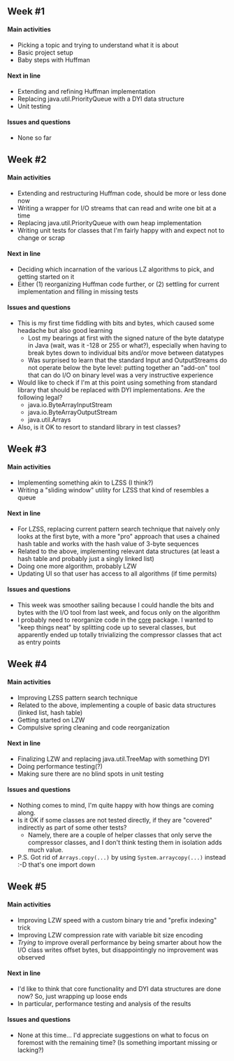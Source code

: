 ## Week #1

#### Main activities

- Picking a topic and trying to understand what it is about
- Basic project setup
- Baby steps with Huffman

#### Next in line

- Extending and refining Huffman implementation
- Replacing java.util.PriorityQueue with a DYI data structure
- Unit testing

#### Issues and questions

- None so far

## Week #2

#### Main activities

- Extending and restructuring Huffman code, should be more or less done now
- Writing a wrapper for I/O streams that can read and write one bit at a time
- Replacing java.util.PriorityQueue with own heap implementation
- Writing unit tests for classes that I'm fairly happy with and expect not to
  change or scrap

#### Next in line

- Deciding which incarnation of the various LZ algorithms to pick, and getting
  started on it
- Either (1) reorganizing Huffman code further, or (2) settling for current
  implementation and filling in missing tests

#### Issues and questions

- This is my first time fiddling with bits and bytes, which caused some headache
  but also good learning
  - Lost my bearings at first with the signed nature of the byte datatype in
    Java (wait, was it -128 or 255 or what?), especially when having to break
    bytes down to individual bits and/or move between datatypes
  - Was surprised to learn that the standard Input and OutputStreams do not
    operate below the byte level: putting together an "add-on" tool that can do
    I/O on binary level was a very instructive experience
- Would like to check if I'm at this point using something from standard library
  that should be replaced with DYI implementations. Are the following legal?
  - java.io.ByteArrayInputStream
  - java.io.ByteArrayOutputStream
  - java.util.Arrays
- Also, is it OK to resort to standard library in test classes?

## Week #3

#### Main activities

- Implementing something akin to LZSS (I think?)
- Writing a "sliding window" utility for LZSS that kind of resembles a queue

#### Next in line

- For LZSS, replacing current pattern search technique that naively only looks
  at the first byte, with a more "pro" approach that uses a chained hash table
  and works with the hash value of 3-byte sequences
- Related to the above, implementing relevant data structures (at least a hash
  table and probably just a singly linked list)
- Doing one more algorithm, probably LZW
- Updating UI so that user has access to all algorithms (if time permits)

#### Issues and questions

- This week was smoother sailing because I could handle the bits and bytes with
  the I/O tool from last week, and focus only on the algorithm
- I probably need to reorganize code in the [core](https://github.com/jrnn/wackpackr/tree/master/src/main/java/wackpackr/core)
  package. I wanted to "keep things neat" by splitting code up to several
  classes, but apparently ended up totally trivializing the compressor classes
  that act as entry points

## Week #4

#### Main activities

- Improving LZSS pattern search technique
- Related to the above, implementing a couple of basic data structures (linked
  list, hash table)
- Getting started on LZW
- Compulsive spring cleaning and code reorganization

#### Next in line

- Finalizing LZW and replacing java.util.TreeMap with something DYI
- Doing performance testing(?)
- Making sure there are no blind spots in unit testing

#### Issues and questions

- Nothing comes to mind, I'm quite happy with how things are coming along.
- Is it OK if some classes are not tested directly, if they are "covered"
  indirectly as part of some other tests?
  - Namely, there are a couple of helper classes that only serve the compressor
    classes, and I don't think testing them in isolation adds much value.
- P.S. Got rid of `Arrays.copy(...)` by using `System.arraycopy(...)` instead
  :-D that's one import down

## Week #5

#### Main activities

- Improving LZW speed with a custom binary trie and "prefix indexing" trick
- Improving LZW compression rate with variable bit size encoding
- *Trying* to improve overall performance by being smarter about how the I/O
  class writes offset bytes, but disappointingly no improvement was observed

#### Next in line

- I'd like to think that core functionality and DYI data structures are done
  now? So, just wrapping up loose ends
- In particular, performance testing and analysis of the results

#### Issues and questions

- None at this time... I'd appreciate suggestions on what to focus on foremost
  with the remaining time? (Is something important missing or lacking?)
